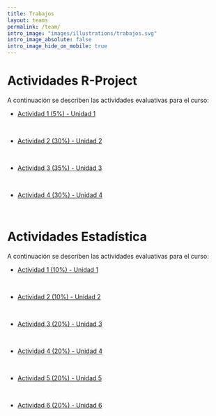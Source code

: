 ```yaml
---
title: Trabajos
layout: teams
permalink: /team/
intro_image: "images/illustrations/trabajos.svg"
intro_image_absolute: false
intro_image_hide_on_mobile: true
---
```


# Actividades R-Project

A continuación se describen las actividades evaluativas para el curso:

- [Actividad 1 (5%) - Unidad 1](https://rproject-udea.netlify.app/temas/04-vectores-r/04-vectores-r#9)
<br>

- [Actividad 2 (30%) - Unidad 2](/actividades/Actividad-02/Actividad-02.html)
<br>
  
- [Actividad 3 (35%) - Unidad 3](/actividades/Actividad-03/)
<br>

- [Actividad 4 (30%) - Unidad 4](/actividades/Actividad-04/)
<br>

# Actividades Estadística

A continuación se describen las actividades evaluativas para el curso:

- [Actividad 1 (10%) - Unidad 1](/actividades/Statistics/Actividad-01/Actividad-01.html)
<br>

- [Actividad 2 (10%) - Unidad 2](/actividades/Statistics/)
<br>
  
- [Actividad 3 (20%) - Unidad 3](/actividades/Statistics/)
<br>

- [Actividad 4 (20%) - Unidad 4](/actividades/Statistics/)
<br>

- [Actividad 5 (20%) - Unidad 5](/actividades/Statistics/)
<br>

- [Actividad 6 (20%) - Unidad 6](/actividades/Statistics/)
<br>